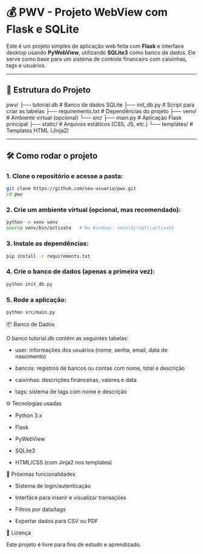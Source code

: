 # 💰 PWV - Projeto WebView com Flask e SQLite

Este é um projeto simples de aplicação web feita com **Flask** e interface desktop usando **PyWebView**, utilizando **SQLite3** como banco de dados. Ele serve como base para um sistema de controle financeiro com caixinhas, tags e usuários.

---

## 🧱 Estrutura do Projeto

pwv/
├── tutorial.db # Banco de dados SQLite
├── init_db.py # Script para criar as tabelas
├── requirements.txt # Dependências do projeto
├── venv/ # Ambiente virtual (opcional)
└── src/
├── main.py # Aplicação Flask principal
├── static/ # Arquivos estáticos (CSS, JS, etc.)
└── templates/ # Templates HTML (Jinja2)

---

## 🛠️ Como rodar o projeto

### 1. Clone o repositório e acesse a pasta:

```bash
git clone https://github.com/seu-usuario/pwv.git
cd pwv

```
### 2. Crie um ambiente virtual (opcional, mas recomendado):
```bash
python -m venv venv
source venv/bin/activate   # No Windows: venv\Scripts\activate
```
### 3. Instale as dependências:
```bash
pip install -r requirements.txt
```
### 4. Crie o banco de dados (apenas a primeira vez):
```bash
python init_db.py
```
### 5. Rode a aplicação:
```bash
python src/main.py
```

📦 Banco de Dados

O banco tutorial.db contém as seguintes tabelas:

- user: informações dos usuários (nome, senha, email, data de nascimento)

- bancos: registros de bancos ou contas com nome, total e descrição

- caixinhas: descrições financeiras, valores e data

- tags: sistema de tags com nome e descrição

🌐 Tecnologias usadas

- Python 3.x

- Flask

- PyWebView

- SQLite3

- HTML/CSS (com Jinja2 nos templates)

📌 Próximas funcionalidades

- Sistema de login/autenticação

- Interface para inserir e visualizar transações

- Filtros por data/tags

- Exportar dados para CSV ou PDF

📄 Licença

Este projeto é livre para fins de estudo e aprendizado.
